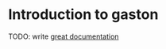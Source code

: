 # Introduction to gaston

TODO: write [great documentation](http://jacobian.org/writing/what-to-write/)
